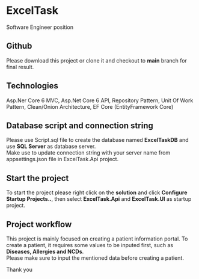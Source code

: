 # ExcelTask
Software Engineer position

## Github
Please download this project or clone it and checkout to **main** branch for final result. 

## Technologies
Asp.Ner Core 6 MVC, Asp.Net Core 6 API, Repository Pattern, Unit Of Work Pattern, Clean/Onion Architecture, EF Core (EntityFramework Core)

## Database script and connection string
Please use Script.sql file to create the database named **ExcelTaskDB** and use **SQL Server** as database server.<br>
Make use to update connection string with your server name from appsettings.json file in ExcelTask.Api project.

## Start the project
To start the project please right click on the **solution** and click **Configure Startup Projects..**, then select **ExcelTask.Api** and **ExcelTask.UI** as startup project.

## Project workflow
This project is mainly focused on creating a patient information portal. 
To create a patient, it requires some values to be inputed first, such as **Diseases, Allergies and NCDs**.<br>
Please make sure to input the mentioned data before creating a patient.

Thank you

